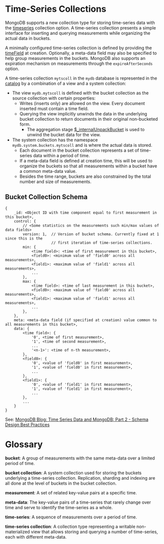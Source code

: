 # Time-Series Collections

MongoDB supports a new collection type for storing time-series data with the [timeseries](../commands/create.idl)
collection option. A time-series collection presents a simple interface for inserting and querying
measurements while organizing the actual data in buckets.

A minimally configured time-series collection is defined by providing the [timeField](timeseries.idl)
at creation. Optionally, a meta-data field may also be specified to help group
 measurements in the buckets. MongoDB also supports an expiration mechanism on measurements through
the `expireAfterSeconds` option.

A time-series collection `mytscoll` in the `mydb` database is represented in the [catalog](../catalog/README.md) by a
combination of a view and a system collection:
* The view `mydb.mytscoll` is defined with the bucket collection as the source collection with
certain properties:
    * Writes (inserts only) are allowed on the view. Every document inserted must contain a time field.
    * Querying the view implicitly unwinds the data in the underlying bucket collection to return
      documents in their original non-bucketed form.
        * The aggregation stage [$_internalUnpackBucket](../pipeline/document_source_internal_unpack_bucket.h) is used to
          unwind the bucket data for the view.
* The system collection has the namespace `mydb.system.buckets.mytscoll` and is where the actual
  data is stored.
    * Each document in the bucket collection represents a set of time-series data within a period of time.
    * If a meta-data field is defined at creation time, this will be used to organize the buckets so that
      all measurements within a bucket have a common meta-data value.
    * Besides the time range, buckets are also constrained by the total number and size of measurements.

## Bucket Collection Schema

```
{
    _id: <Object ID with time component equal to first measurement in this bucket>,
    control: {
        // <Some statistics on the measurements such min/max values of data fields>
        version: 1,  // Version of bucket schema. Currently fixed at 1 since this is the
                     // first iteration of time-series collections.
        min: {
            <time field>: <time of first measurement in this bucket>,
            <field0>: <minimum value of 'field0' across all measurements>,
            <field1>: <maximum value of 'field1' across all measurements>,
            ...
        },
        max: {
            <time field>: <time of last measurement in this bucket>,
            <field0>: <maximum value of 'field0' across all measurements>,
            <field1>: <maximum value of 'field1' across all measurements>,
            ...
        },
    },
    meta: <meta-data field (if specified at creation) value common to all measurements in this bucket>,
    data: {
        <time field>: {
            '0', <time of first measurement>,
            '1', <time of second measurement>,
            ...
            '<n-1>': <time of n-th measurement>,
        },
        <field0>: {
            '0', <value of 'field0' in first measurement>,
            '1', <value of 'field0' in first measurement>,
            ...
        },
        <field1>: {
            '0', <value of 'field1' in first measurement>,
            '1', <value of 'field1' in first measurement>,
            ...
        },
        ...
    }
}
```

See:
[MongoDB Blog: Time Series Data and MongoDB: Part 2 - Schema Design Best Practices](https://www.mongodb.com/blog/post/time-series-data-and-mongodb-part-2-schema-design-best-practices)

# Glossary
**bucket**: A group of measurements with the same meta-data over a limited period of time.

**bucket collection**: A system collection used for storing the buckets underlying a time-series
collection. Replication, sharding and indexing are all done at the level of buckets in the bucket
collection.

**measurement**: A set of related key-value pairs at a specific time.

**meta-data**: The key-value pairs of a time-series that rarely change over time and serve to
identify the time-series as a whole.

**time-series**: A sequence of measurements over a period of time.

**time-series collection**: A collection type representing a writable non-materialized view that
allows storing and querying a number of time-series, each with different meta-data.
